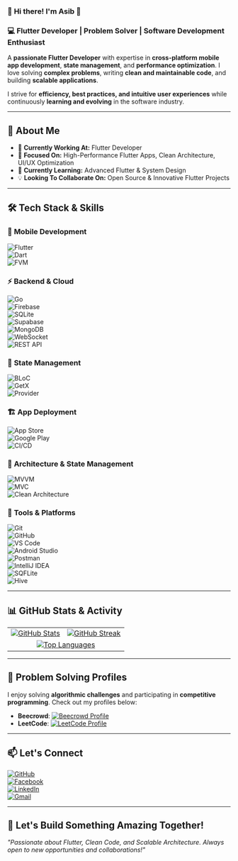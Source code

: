 ### 🚀 **Hi there! I'm Asib 👋**  
### 💻 **Flutter Developer | Problem Solver | Software Development Enthusiast**  

A **passionate Flutter Developer** with expertise in **cross-platform mobile app development**, **state management**, and **performance optimization**. I love solving **complex problems**, writing **clean and maintainable code**, and building **scalable applications**.  

I strive for **efficiency, best practices, and intuitive user experiences** while continuously **learning and evolving** in the software industry.  

---

## 📌 **About Me**  
- 🔭 **Currently Working At:** Flutter Developer  
- 🎯 **Focused On:** High-Performance Flutter Apps, Clean Architecture, UI/UX Optimization  
- 🌱 **Currently Learning:** Advanced Flutter & System Design  
- 💡 **Looking To Collaborate On:** Open Source & Innovative Flutter Projects  

---

## 🛠️ **Tech Stack & Skills**  

### 📱 **Mobile Development**  
![Flutter](https://img.shields.io/badge/Flutter-02569B?style=for-the-badge&logo=flutter&logoColor=white)  
![Dart](https://img.shields.io/badge/Dart-0175C2?style=for-the-badge&logo=dart&logoColor=white)  
![FVM](https://img.shields.io/badge/FVM-0066FF?style=for-the-badge&logo=flutter&logoColor=white)

### ⚡ **Backend & Cloud**  
![Go](https://img.shields.io/badge/Go-00ADD8?style=for-the-badge&logo=go&logoColor=white)  
![Firebase](https://img.shields.io/badge/Firebase-FFCA28?style=for-the-badge&logo=firebase&logoColor=black)  
![SQLite](https://img.shields.io/badge/SQLite-003B57?style=for-the-badge&logo=sqlite&logoColor=white)  
![Supabase](https://img.shields.io/badge/Supabase-3ECF8E?style=for-the-badge&logo=supabase&logoColor=white)  
![MongoDB](https://img.shields.io/badge/MongoDB-4EA94B?style=for-the-badge&logo=mongodb&logoColor=white)  
![WebSocket](https://img.shields.io/badge/WebSocket-000000?style=for-the-badge&logo=websocket&logoColor=white)  
![REST API](https://img.shields.io/badge/REST-API-blue?style=for-the-badge)  

### 🧩 **State Management**  
![BLoC](https://img.shields.io/badge/BLoC-007ACC?style=for-the-badge&logo=flutter&logoColor=white)  
![GetX](https://img.shields.io/badge/GetX-FF4457?style=for-the-badge&logo=flutter&logoColor=white)  
![Provider](https://img.shields.io/badge/Provider-58A6B7?style=for-the-badge&logo=flutter&logoColor=white)

### 🏗️ **App Deployment**  
![App Store](https://img.shields.io/badge/App%20Store-000000?style=for-the-badge&logo=app-store&logoColor=white)  
![Google Play](https://img.shields.io/badge/Google%20Play-34b7f1?style=for-the-badge&logo=google-play&logoColor=white)  
![CI/CD](https://img.shields.io/badge/Fastlane-FF6F00?style=for-the-badge&logo=fastlane&logoColor=white)  

### 🧩 **Architecture & State Management**  
![MVVM](https://img.shields.io/badge/MVVM-6C5B8B?style=for-the-badge)  
![MVC](https://img.shields.io/badge/MVC-2D87F0?style=for-the-badge)  
![Clean Architecture](https://img.shields.io/badge/Clean%20Architecture-003B57?style=for-the-badge)  

### 🔧 **Tools & Platforms**  
![Git](https://img.shields.io/badge/Git-F05032?style=for-the-badge&logo=git&logoColor=white)  
![GitHub](https://img.shields.io/badge/GitHub-181717?style=for-the-badge&logo=github&logoColor=white)  
![VS Code](https://img.shields.io/badge/VS%20Code-007ACC?style=for-the-badge&logo=visual-studio-code&logoColor=white)  
![Android Studio](https://img.shields.io/badge/Android%20Studio-3DDC84?style=for-the-badge&logo=android-studio&logoColor=white)  
![Postman](https://img.shields.io/badge/Postman-FF6C37?style=for-the-badge&logo=postman&logoColor=white)  
![IntelliJ IDEA](https://img.shields.io/badge/IntelliJ_IDEA-000000?style=for-the-badge&logo=intellij-idea&logoColor=white)  
![SQFLite](https://img.shields.io/badge/SQFlite-5E1A5A?style=for-the-badge&logo=sqflite&logoColor=white)  
![Hive](https://img.shields.io/badge/Hive-F6E02F?style=for-the-badge&logo=hive&logoColor=black)  

---

## 📊 **GitHub Stats & Activity**  
<table>  
<tr>  
<td>  
<a href="https://github.com/dev-asib">  
<img src="https://github-readme-stats.vercel.app/api?username=dev-asib&show_icons=true&theme=tokyonight" alt="GitHub Stats"/>  
</a>  
</td>  
<td>  
<a href="https://git.io/streak-stats">  
<img src="https://streak-stats.demolab.com/?user=dev-asib&theme=tokyonight" alt="GitHub Streak"/>  
</a>  
</td>  
</tr>  
<tr>  
<td colspan="2" align="center">  
<a href="https://github.com/anuraghazra/github-readme-stats">  
<img src="https://github-readme-stats.vercel.app/api/top-langs/?username=dev-asib&layout=compact&theme=tokyonight" alt="Top Languages"/>  
</a>  
</td>  
</tr>  
</table>  

---

## 🧩 **Problem Solving Profiles**  
I enjoy solving **algorithmic challenges** and participating in **competitive programming**. Check out my profiles below:  

- **Beecrowd**: [![Beecrowd Profile](https://img.shields.io/badge/Beecrowd-Profile-brightgreen)](https://judge.beecrowd.com/en/profile/906929)  
- **LeetCode**: [![LeetCode Profile](https://img.shields.io/badge/LeetCode-Profile-orange)](https://leetcode.com/dev-asib/)  

---

## 📫 **Let's Connect**  
[![GitHub](https://img.shields.io/badge/GitHub-Dev%20Asib-181717?style=for-the-badge&logo=github)](https://github.com/dev-asib)  
[![Facebook](https://img.shields.io/badge/Facebook-Dev%20Asib-1877F2?style=for-the-badge&logo=facebook&logoColor=white)](https://www.facebook.com/asib.dev/)  
[![LinkedIn](https://img.shields.io/badge/LinkedIn-Dev%20Asib-0077B5?style=for-the-badge&logo=linkedin&logoColor=white)](https://www.linkedin.com/in/dev-asib/)  
[![Gmail](https://img.shields.io/badge/Gmail-tech.asib.com%40gmail.com-D14836?style=for-the-badge&logo=gmail&logoColor=white)](mailto:tech.asib.com@gmail.com)

---

## 🚀 **Let's Build Something Amazing Together!**  
*"Passionate about Flutter, Clean Code, and Scalable Architecture. Always open to new opportunities and collaborations!"*  
